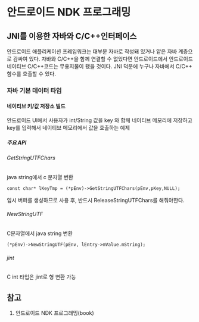 # 안드로이드 NDK 프로그래밍
## JNI를 이용한 자바와 C/C++인터페이스
안드로이드 애플리케이션 프레임워크는 대부분 자바로 작성돼 있거나 얕은 자바 계층으로 감싸여 있다. 자바와 C/C++을 함께 연결할 수 없었다면 안드로이드에서 안드로이드 네이티브 C/C++코드는 무용지물이 됐을 것이다. JNI 덕분에 누구나 자바에서 C/C++ 함수를 호출할 수 있다.
### 자바 기본 데이터 타입
#### 네이티브 키/값 저장소 빌드
안드로이드 UI에서 사용자가 int/String 값을 key 와 함께 네이티브 메모리에 저장하고 key를 입력해서 네이티브 메모리에서 값을 호출하는 예제
##### 주요 API
###### GetStringUTFChars
java string에서 c 문자열 변환

```jni
const char* lKeyTmp = (*pEnv)->GetStringUTFChars(pEnv,pKey,NULL);
```
임시 버퍼를 생성하므로 사용 후, 반드시 ReleaseStringUTFChars를 해줘야한다.

###### NewStringUTF
C문자열에서 java string 변환

```jni
(*pEnv)->NewStringUTF(pEnv, lEntry->mValue.mString);
```
###### jint
C int 타입은 jint로 형 변환 가능



## 참고
1. 안드로이드 NDK 프로그래밍(book)